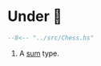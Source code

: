 # Under :construction:


```hs title="Chess.hs" linenums="1"
--8<-- "../src/Chess.hs"
```

1. A [sum](/basics/createdata/#sums) type.

